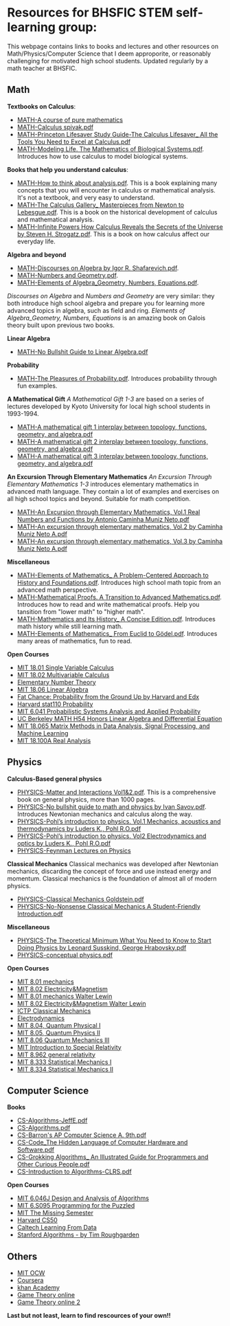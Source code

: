 <!---
# Shen Yan
--->


# Resources for BHSFIC STEM self-learning group:
This webpage contains links to books and lectures and other resources on Math/Physics/Computer Science that I deem approporite, or reasonably challenging for motivated high school students. Updated regularly by a math teacher at BHSFIC.
## Math
**Textbooks on Calculus**: 
- [MATH-A course of pure mathematics](https://pan.baidu.com/s/1W27aJDOGEp686yw442l2vg?pwd=cfyv)
- [MATH-Calculus spivak.pdf](https://pan.baidu.com/s/1LH85kntZbZM7LsE8HADWcQ?pwd=vqx2)
- [MATH-Princeton Lifesaver Study Guide-The Calculus Lifesaver_ All the Tools You Need to Excel at Calculus.pdf](https://pan.baidu.com/s/1nK8oyOkHkZleGBHmh7OiSA?pwd=1aua)
- [MATH-Modeling Life. The Mathematics of Biological Systems.pdf](https://pan.baidu.com/s/1T9HezFReWzqx8OGVVWOxcA?pwd=mrek). Introduces how to use calculus to model biological systems.

**Books that help you understand calculus**:
- [MATH-How to think about analysis.pdf](https://pan.baidu.com/s/1v9lgRlR2Gj1B1U87FwByBA?pwd=iwgi). This is a book explaining many concepts that you will encounter in calculus or mathematical analysis. It's not a textbook, and very easy to understand.
- [MATH-The Calculus Gallery_ Masterpieces from Newton to Lebesgue.pdf](https://pan.baidu.com/s/1V53aW-gh30Mj_YByvSot0Q?pwd=y583). This is a book on the historical development of calculus and mathematical analysis.
- [MATH-Infinite Powers How Calculus Reveals the Secrets of the Universe by Steven H. Strogatz.pdf](https://pan.baidu.com/s/1lxr6_YBuNi3q9VLAul_3_A?pwd=5fcs). This is a book on how calculus affect our everyday life.

**Algebra and beyond**
- [MATH-Discourses on Algebra by Igor R. Shafarevich.pdf](https://pan.baidu.com/s/1t5DB_PPjUEfo1mAvPwWI9A?pwd=9m3k).
- [MATH-Numbers and Geometry.pdf](https://pan.baidu.com/s/147aiyNm2RhGheRr5hfB2Ug?pwd=ep4y).
- [MATH-Elements of Algebra_Geometry, Numbers, Equations.pdf](https://pan.baidu.com/s/1Xhbg4r51gANx2lEaaT4UvQ?pwd=c24w).

_Discourses on Algebra_ and _Numbers and Geometry_ are very similar: they both introduce high school algebra and prepare you for learning more advanced topics in algebra, such as field and ring. _Elements of Algebra_Geometry, Numbers, Equations_ is an amazing book on Galois theory built upon previous two books.

**Linear Algebra**
- [MATH-No Bullshit Guide to Linear Algebra.pdf](https://pan.baidu.com/s/1LbUqoGSUnSxNotKRNa7pdw?pwd=2y4a)

**Probability**
- [MATH-The Pleasures of Probability.pdf](https://pan.baidu.com/s/1dCIFMQNKxKgmueHXLvpF_Q?pwd=94ve). Introduces probability through fun examples.

**A Mathematical Gift** 
_A Mathematical Gift 1-3_ are based on a series of lectures developed by Kyoto University for local high school students in 1993-1994.

- [MATH-A mathematical gift 1 interplay between topology, functions, geometry, and algebra.pdf](https://pan.baidu.com/s/1Z4hYF0iTpI59DK7q5GGoCA?pwd=cjeh)
- [MATH-A mathematical gift 2 interplay between topology, functions, geometry, and algebra.pdf](https://pan.baidu.com/s/1INksWy-d9JN_jrgL6OUzCg?pwd=sz2b)
- [MATH-A mathematical gift 3 interplay between topology, functions, geometry, and algebra.pdf](https://pan.baidu.com/s/1tE6BmsW76i_T0owhMR-oGQ?pwd=a52j)

**An Excursion Through Elementary Mathematics**
_An Excursion Through Elementary Mathematics 1-3_ introduces elementary mathematics in advanced math language. They contain a lot of examples and exercises on all high school topics and beyond. Suitable for math competition.

- [MATH-An Excursion through Elementary Mathematics, Vol.1 Real Numbers and Functions by Antonio Caminha Muniz Neto.pdf](https://pan.baidu.com/s/1BXguAXHzO9ARH_4a_e-5Rg?pwd=7g6m)
- [MATH-An excursion through elementary mathematics, Vol.2 by Caminha Muniz Neto A.pdf](https://pan.baidu.com/s/1UTzKnG7FTOtUjOJTAdryLQ?pwd=vy29)
- [MATH-An excursion through elementary mathematics, Vol.3 by Caminha Muniz Neto A.pdf](https://pan.baidu.com/s/18TusMeFoihMkXQjpAiswJQ?pwd=ir7m)


**Miscellaneous**
- [MATH-Elements of Mathematics_ A Problem-Centered Approach to History and Foundations.pdf](https://pan.baidu.com/s/1DoQrIkCLFh_p_QR8HwzGbQ?pwd=3fkh). Introduces high school math topic from an advanced math perspective.
- [MATH-Mathematical Proofs. A Transition to Advanced Mathematics.pdf](https://pan.baidu.com/s/1RqzYiLZUrayON7V-4ISU3A?pwd=mrj3). Introduces how to read and write mathematical proofs. Help you tansition from "lower math" to "higher math".
- [MATH-Mathematics and Its History_ A Concise Edition.pdf](https://pan.baidu.com/s/1ZuUmT5vKw1ODqaiERJ0QWA?pwd=jabd). Introduces math history while still learning math. 
- [MATH-Elements of Mathematics_ From Euclid to Gödel.pdf](https://pan.baidu.com/s/1u65k21ZuBZgAJ4Y8YK-8VA?pwd=2una). Introduces many areas of mathematics, fun to read.


**Open Courses**
- [MIT 18.01 Single Variable Calculus](https://www.bilibili.com/video/BV1mx411S7M3/?spm_id_from=333.337.search-card.all.click&vd_source=def5f3f6e383f2ae35b2413420ce1390)
- [MIT 18.02 Multivariable Calculus](https://www.bilibili.com/video/BV1nt411d7bu/?spm_id_from=333.337.search-card.all.click&vd_source=def5f3f6e383f2ae35b2413420ce1390)
- [Elementary Number Theory](https://www.bilibili.com/video/BV1VQ4y1D771/?spm_id_from=333.788.top_right_bar_window_default_collection.content.click&vd_source=def5f3f6e383f2ae35b2413420ce1390)
- [MIT 18.06 Linear Algebra](https://www.bilibili.com/video/BV1at411d79w/?spm_id_from=333.337.search-card.all.click&vd_source=def5f3f6e383f2ae35b2413420ce1390)
- [Fat Chance: Probability from the Ground Up by Harvard and Edx](https://www.bilibili.com/video/BV1qs411A75n/?spm_id_from=333.337.search-card.all.click&vd_source=def5f3f6e383f2ae35b2413420ce1390)
- [Harvard stat110 Probability](https://www.bilibili.com/video/BV1Cb4y1R7EG/?spm_id_from=333.337.search-card.all.click&vd_source=def5f3f6e383f2ae35b2413420ce1390)
- [MIT 6.041 Probabilistic Systems Analysis and Applied Probability](https://www.bilibili.com/video/BV1fx411d7DX/?spm_id_from=333.337.search-card.all.click&vd_source=def5f3f6e383f2ae35b2413420ce1390)
- [UC Berkeley MATH H54 Honors Linear Algebra and Differential Equation](https://www.bilibili.com/video/BV17a4y1W7QC/?spm_id_from=333.337.search-card.all.click&vd_source=def5f3f6e383f2ae35b2413420ce1390)
- [MIT 18.065 Matrix Methods in Data Analysis, Signal Processing, and Machine Learning](https://www.bilibili.com/video/BV1wd4y117dV/?spm_id_from=333.337.search-card.all.click&vd_source=def5f3f6e383f2ae35b2413420ce1390)
- [MIT 18.100A Real Analysis](https://www.bilibili.com/video/BV1vv4y1u7ze/?spm_id_from=333.337.search-card.all.click&vd_source=def5f3f6e383f2ae35b2413420ce1390)

## Physics
**Calculus-Based general physics**
- [PHYSICS-Matter and Interactions Vol1&2.pdf](https://pan.baidu.com/s/10DVsNSDwty0szqSNob0xHg?pwd=fgqw). This is a comprehensive book on general physics, more than 1000 pages. 
- [PHYSICS-No bullshit guide to math and physics by Ivan Savov.pdf](https://pan.baidu.com/s/188mQ60vaANfa-44LuEqc2w?pwd=nt5b). Introduces Newtonian mechanics and calculus along the way.
- [PHYSICS-Pohl’s introduction to physics. Vol.1 Mechanics, acoustics and thermodynamics by Luders K., Pohl R.O.pdf](https://pan.baidu.com/s/1PURSUTNbw2V6qJbkSnDh9g?pwd=q7i9)
- [PHYSICS-Pohl’s introduction to physics. Vol2 Electrodynamics and optics by Luders K., Pohl R.O.pdf](https://pan.baidu.com/s/1g3IrMXwq27FECGfpAcCBcQ?pwd=h66r)
- [PHYSICS-Feynman Lectures on Physics](https://www.feynmanlectures.caltech.edu)

**Classical Mechanics**
Classical mechanics was developed after Newtonian mechanics, discarding the concept of force and use instead energy and momentum. Classical mechanics is the foundation of almost all of modern physics.

- [PHYSICS-Classical Mechanics Goldstein.pdf](https://pan.baidu.com/s/1xF6KDvHtTF95ModaDxFQRg?pwd=gb52)
- [PHYSICS-No-Nonsense Classical Mechanics A Student-Friendly Introduction.pdf](https://pan.baidu.com/s/1aMMLSnTb8n6CtjhJcnyMow?pwd=xefa)

**Miscellaneous**
- [PHYSICS-The Theoretical Minimum What You Need to Know to Start Doing Physics by Leonard Susskind, George Hrabovsky.pdf](https://pan.baidu.com/s/1e8XJ8Ro4yV7ALRHvna6Hlg?pwd=w35c)
- [PHYSICS-conceptual physics.pdf](https://pan.baidu.com/s/1_wYgSO0eXa0JRmMR1ENDrg?pwd=rivr)



**Open Courses**
- [MIT 8.01 mechanics](https://www.bilibili.com/video/BV147411o71v/?spm_id_from=333.337.search-card.all.click&vd_source=def5f3f6e383f2ae35b2413420ce1390)
- [MIT 8.02 Electricity&Magnetism](https://www.bilibili.com/video/BV16m4y1w7P8/?spm_id_from=333.337.search-card.all.click&vd_source=def5f3f6e383f2ae35b2413420ce1390)
- [MIT 8.01 mechanics Walter Lewin](https://www.bilibili.com/video/BV1ut411B7s6/?spm_id_from=333.337.search-card.all.click&vd_source=def5f3f6e383f2ae35b2413420ce1390)
- [MIT 8.02 Electricity&Magnetism Walter Lewin](https://www.bilibili.com/video/BV1Z4411i7DM/?spm_id_from=333.337.search-card.all.click&vd_source=def5f3f6e383f2ae35b2413420ce1390)
- [ICTP Classical Mechanics](https://www.bilibili.com/video/BV1yL4y1G7xP/?spm_id_from=333.337.search-card.all.click&vd_source=def5f3f6e383f2ae35b2413420ce1390)
- [Electrodynamics](https://www.bilibili.com/video/BV1tE411f7mP/?spm_id_from=333.337.search-card.all.click&vd_source=def5f3f6e383f2ae35b2413420ce1390)
- [MIT 8.04, Quantum Physical I](https://www.bilibili.com/video/BV1dt411y72n/?spm_id_from=333.337.search-card.all.click&vd_source=def5f3f6e383f2ae35b2413420ce1390)
- [MIT 8.05, Quantum Physics II](https://www.bilibili.com/video/BV1at411r7VV/?spm_id_from=333.337.search-card.all.click&vd_source=def5f3f6e383f2ae35b2413420ce1390)
- [MIT 8.06 Quantum Mechanics III](https://www.bilibili.com/video/BV15b411K7Fa/?spm_id_from=333.337.search-card.all.click&vd_source=def5f3f6e383f2ae35b2413420ce1390)
- [MIT Introduction to Special Relativity](https://www.bilibili.com/video/BV1Qg411K7aG/?spm_id_from=333.337.search-card.all.click&vd_source=def5f3f6e383f2ae35b2413420ce1390)
- [MIT 8.962 general relativity](https://www.bilibili.com/video/BV14z4y1f7Eq/?spm_id_from=333.337.search-card.all.click&vd_source=def5f3f6e383f2ae35b2413420ce1390)
- [MIT 8.333 Statistical Mechanics I](https://www.bilibili.com/video/BV1z5411m7n5/?spm_id_from=333.337.search-card.all.click&vd_source=def5f3f6e383f2ae35b2413420ce1390)
- [MIT 8.334 Statistical Mechanics II](https://www.bilibili.com/video/BV16L4y1V76m/?spm_id_from=333.337.search-card.all.click&vd_source=def5f3f6e383f2ae35b2413420ce1390)

## Computer Science
**Books**
- [CS-Algorithms-JeffE.pdf](https://pan.baidu.com/s/1rDmwjT-4zhqBH1FSeu2rPQ?pwd=x9k5)
- [CS-Algorithms.pdf](https://pan.baidu.com/s/1OYhLM3efnHMvXn8jLoQAjQ?pwd=rfe4)
- [CS-Barron's AP Computer Science A. 9th.pdf](https://pan.baidu.com/s/1HcH6JDc68j65DEVDxdn--g?pwd=ygi2)
- [CS-Code_The Hidden Language of Computer Hardware and Software.pdf](https://pan.baidu.com/s/1r-cC245CQ34qNxAq7A8xXw?pwd=ndbu)
- [CS-Grokking Algorithms_ An Illustrated Guide for Programmers and Other Curious People.pdf](https://pan.baidu.com/s/1zbYG8mJwhvJ9yrpO5Tdd5w?pwd=ft5t)
- [CS-Introduction to Algorithms-CLRS.pdf](https://pan.baidu.com/s/11e9tQdDjYqO5M5AERmEbkA?pwd=61ev)


**Open Courses**
- [MIT 6.046J Design and Analysis of Algorithms](https://www.bilibili.com/video/BV1jP4y127jj/?spm_id_from=333.337.search-card.all.click&vd_source=def5f3f6e383f2ae35b2413420ce1390)
- [MIT 6.S095 Programming for the Puzzled](https://www.bilibili.com/video/BV1rT4y1K7HU/?spm_id_from=333.337.search-card.all.click&vd_source=def5f3f6e383f2ae35b2413420ce1390)
- [MIT The Missing Semester](https://www.bilibili.com/video/BV1rU4y1h7Qr/?spm_id_from=333.337.search-card.all.click&vd_source=def5f3f6e383f2ae35b2413420ce1390)
- [Harvard CS50](https://www.bilibili.com/video/BV1b54y127q4/?spm_id_from=333.337.search-card.all.click&vd_source=def5f3f6e383f2ae35b2413420ce1390)
- [Caltech Learning From Data](https://www.bilibili.com/video/BV1rZ4y1o7aS/?spm_id_from=333.337.search-card.all.click&vd_source=def5f3f6e383f2ae35b2413420ce1390)
- [Stanford Algorithms - by Tim Roughgarden](https://www.bilibili.com/video/BV1BC4y1h7AH/?spm_id_from=333.788.recommend_more_video.5&vd_source=def5f3f6e383f2ae35b2413420ce1390)


## Others
- [MIT OCW](https://ocw.mit.edu)
- [Coursera](https://www.coursera.org)
- [khan Academy](https://www.khanacademy.org)
- [Game Theory online](https://www.bilibili.com/video/BV1ft411U72N/?spm_id_from=333.337.search-card.all.click&vd_source=def5f3f6e383f2ae35b2413420ce1390)
- [Game Theory online 2](https://www.bilibili.com/video/BV1pk4y1R71R/?spm_id_from=333.337.search-card.all.click&vd_source=def5f3f6e383f2ae35b2413420ce1390)

**Last but not least, learn to find rescources of your own!!**



<!--
[about](about.md)
You can use the [editor on GitHub](https://github.com/yanshen0/shenyan/edit/gh-pages/index.md) to maintain and preview the content for your website in Markdown files.
-->

<!--
Whenever you commit to this repository, GitHub Pages will run [Jekyll](https://jekyllrb.com/) to rebuild the pages in your site, from the content in your Markdown files.

### Markdown

Markdown is a lightweight and easy-to-use syntax for styling your writing. It includes conventions for
-->

<!--
```markdown
Syntax highlighted code block

# Header 1
## Header 2
### Header 3

- Bulleted
- List

1. Numbered
2. List

**Bold** and _Italic_ and `Code` text

[Link](url) and ![Image](src)
```

For more details see [GitHub Flavored Markdown](https://guides.github.com/features/mastering-markdown/).

### Jekyll Themes

Your Pages site will use the layout and styles from the Jekyll theme you have selected in your [repository settings](https://github.com/yanshen0/shenyan/settings/pages). The name of this theme is saved in the Jekyll `_config.yml` configuration file.

### Support or Contact

Having trouble with Pages? Check out our [documentation](https://docs.github.com/categories/github-pages-basics/) or [contact support](https://support.github.com/contact) and we’ll help you sort it out.
-->
